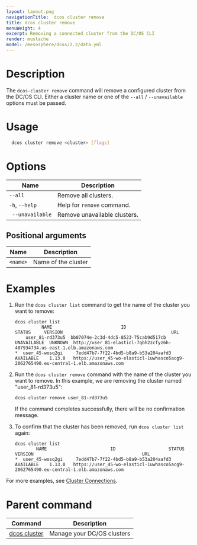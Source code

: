 ```yaml
---
layout: layout.pug
navigationTitle:  dcos cluster remove
title: dcos cluster remove
menuWeight: 4
excerpt: Removing a connected cluster from the DC/OS CLI
render: mustache
model: /mesosphere/dcos/2.2/data.yml
---
```


# Description
The `dcos-cluster remove` command will remove a configured cluster from the DC/OS CLI. Either a cluster name or one of the `--all` / `--unavailable` options must be passed.

# Usage

```bash
  dcos cluster remove <cluster> [flags]
```

# Options

| Name | Description |
|---------|-------------|
| `--all`    |  Remove all clusters. |
|  `-h`, `--help`   | Help for `remove` command. |
| ` --unavailable`  | Remove unavailable clusters. |


## Positional arguments

| Name | Description |
|---------|-------------|
| `<name>`   | Name of the cluster |


# Examples

1. Run the `dcos cluster list` command to get the name of the cluster you want to remove:

    ```
    dcos cluster list
              NAME                          ID                     STATUS     VERSION                                         URL
        user_81-rd373u5  bb07074e-2c3d-4dc5-8523-75cab9d517cb  UNAVAILABLE  UNKNOWN  http://user_81-elasticl-7qbh2zcfyz6h-407934734.us-east-1.elb.amazonaws.com
    *  user_45-wosq2gi     7edd47b7-7f22-4bd5-b8a9-b53a204aafd3  AVAILABLE    1.13.0   https://user_45-wo-elasticl-1uwhasco5acg9-2062765490.eu-central-1.elb.amazonaws.com
    ```

1. Run the `dcos cluster remove` command with the name of the cluster you want to remove. In this example, we are removing the cluster named "user_81-rd373u5":

    ```
    dcos cluster remove user_81-rd373u5
    ```
    If the command completes successfully, there will be no confirmation message.

1. To confirm that the cluster has been removed, run `dcos cluster list` again:

    ```
    dcos cluster list
            NAME                        ID                    STATUS    VERSION                                         URL
    *  user_45-wosq2gi     7edd47b7-7f22-4bd5-b8a9-b53a204aafd3  AVAILABLE    1.13.0   https://user_45-wo-elasticl-1uwhasco5acg9-2062765490.eu-central-1.elb.amazonaws.com
    ```


For more examples, see [Cluster Connections](/mesosphere/dcos/2.2/administering-clusters/multiple-clusters/cluster-connections/).

# Parent command

| Command | Description |
|---------|-------------|
| [dcos cluster](/mesosphere/dcos/2.2/cli/command-reference/dcos-cluster/) | Manage your DC/OS clusters
